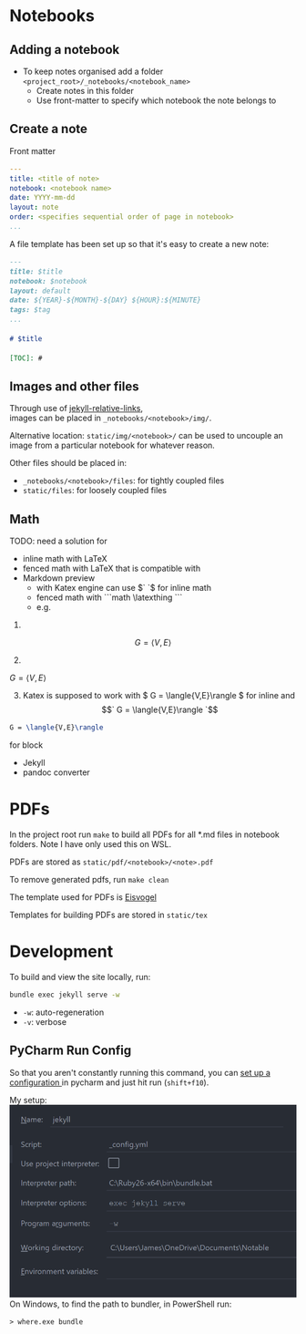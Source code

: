 # Notebooks

## Adding a notebook

- To keep notes organised add a folder
  `<project_root>/_notebooks/<notebook_name>`
  - Create notes in this folder
  - Use front-matter to specify which notebook the note belongs to

## Create a note

Front matter
```yaml
---
title: <title of note>
notebook: <notebook name>
date: YYYY-mm-dd
layout: note
order: <specifies sequential order of page in notebook>
...
```
A file template has been set up so that it's easy to create a new note:
```markdown
---
title: $title
notebook: $notebook
layout: default
date: ${YEAR}-${MONTH}-${DAY} ${HOUR}:${MINUTE}
tags: $tag
...

# $title

[TOC]: #
```

## Images and other files

Through use of [jekyll-relative-links](https://github.com/benbalter/jekyll-relative-links),  
images can be placed in `_notebooks/<notebook>/img/`.

Alternative location: `static/img/<notebook>/` can be used to uncouple an image
from a particular notebook for whatever reason.

Other files should be placed in:
- `_notebooks/<notebook>/files`: for tightly coupled files
- `static/files`: for loosely coupled files

## Math


TODO: need a solution for
- inline math with LaTeX
- fenced math with LaTeX
that is compatible with
- Markdown preview
  - with Katex engine can use \$\` \`\$ for inline math
  - fenced math with \```math \latexthing \```
  - e.g.
1.
```math
G = \langle{V,E}\rangle
```
2.
  $`G = \langle{V,E}\rangle`$

3. Katex is supposed to work with $ G = \langle{V,E}\rangle $ for inline and  
$$`
G = \langle{V,E}\rangle  
`$$
```latex
G = \langle{V,E}\rangle
```

for block

- Jekyll
- pandoc converter

# PDFs

In the project root run `make` to build all PDFs for all *.md files in notebook folders. Note I have only used this on WSL.

PDFs are stored as `static/pdf/<notebook>/<note>.pdf`

To remove generated pdfs, run `make clean`

The template used for PDFs is [Eisvogel](https://github.com/Wandmalfarbe/pandoc-latex-template)

Templates for building PDFs are stored in `static/tex`

# Development

To build and view the site locally, run:
```bash
bundle exec jekyll serve -w 
```
- `-w`: auto-regeneration
- `-v`: verbose

## PyCharm Run Config

So that you aren't constantly running this command, you can [ set up a configuration ](https://turing4ever.github.io/2018/07/16/use-pycharm-to-blog-with-jekyll.html)
in pycharm and just hit run (`shift+f10`).

My setup:
![pycharm_jekyll_config](./static/img/pycharm_jekyll_config.png)
On Windows, to find the path to bundler, in PowerShell run:
```commandline
> where.exe bundle
```
